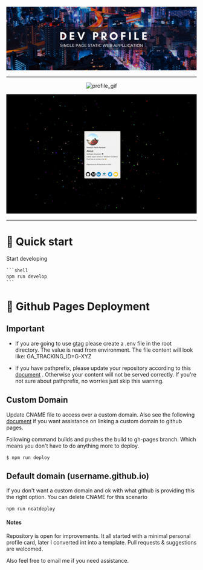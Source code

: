<p align="center">
  <a href="https://hhaluk.me">
    <img alt="Gatsby" src="https://github.com/Huseyinnurbaki/notes/blob/master/Storage/devprofile_bg.png?raw=true"/>
  </a>
</p>

---

<p align="center">
  <img src="https://github.com/Huseyinnurbaki/notes/blob/master/Storage/profile720.gif?raw=true" alt="profile_gif" />
</p>
<p align="center">
  <img src="https://github.com/Huseyinnurbaki/notes/blob/master/Storage/profile_confetti.gif?raw=true" alt="profile_confetti_gif" />
</p>



---
# 🚀 Quick start

Start developing

    ```shell
    npm run develop
    ```

# 👶 Github Pages Deployment

## Important

- If you are going to use [gtag](https://www.gatsbyjs.com/plugins/gatsby-plugin-google-gtag/) please create a .env file in the root directory.
The value is read from environment. The file content will look like: GA_TRACKING_ID=G-XYZ

- If you have pathprefix, please update your repository according to this [document](https://www.gatsbyjs.com/docs/how-to/previews-deploys-hosting/how-gatsby-works-with-github-pages/) . Otherwise your content will not be served correctly. If you're not sure about pathprefix, no worries just skip this warning. 

## Custom Domain

Update  CNAME file to access over a custom domain. Also see the following [document](https://www.namecheap.com/support/knowledgebase/article.aspx/9645/2208/how-do-i-link-my-domain-to-github-pages/) if you want assistance on linking a custom domain to github pages.

Following command builds and pushes the build to gh-pages branch. Which means you don't have to do anything more to deploy.
```shell
$ npm run deploy
```


## Default domain (username.github.io)

If you don't want a custom domain and ok with what github is providing this the right option.
You can delete CNAME for this scenario

  ```shell
  npm run neatdeploy
  ```




#### Notes

Repository is open for improvements. It all started with a minimal personal profile card, later I converted int into a template.
Pull requests & suggestions are welcomed. 

Also feel free to email me if you need assistance. 






